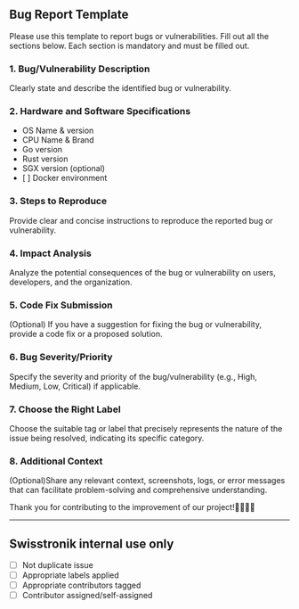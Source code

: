 ## Bug Report Template

Please use this template to report bugs or vulnerabilities. Fill out all the sections below. Each section is mandatory and must be filled out.

### 1. **Bug/Vulnerability Description** 
Clearly state and describe the identified bug or vulnerability.

### 2. **Hardware and Software Specifications** 
- OS Name & version
- CPU Name & Brand
- Go version
- Rust version
- SGX version (optional)
- \[ \] Docker environment

### 3. **Steps to Reproduce** 
Provide clear and concise instructions to reproduce the reported bug or vulnerability.

### 4. **Impact Analysis** 
Analyze the potential consequences of the bug or vulnerability on users, developers, and the organization.

### 5. **Code Fix Submission** 
(Optional) If you have a suggestion for fixing the bug or vulnerability, provide a code fix or a proposed solution.

### 6. **Bug Severity/Priority**
Specify the severity and priority of the bug/vulnerability (e.g., High, Medium, Low, Critical) if applicable.

### 7. **Choose the Right Label** 
Choose the suitable tag or label that precisely represents the nature of the issue being resolved, indicating its specific category.

### 8. **Additional Context** 
(Optional)Share any relevant context, screenshots, logs, or error messages that can facilitate problem-solving and comprehensive understanding.

Thank you for contributing to the improvement of our project!👨‍💻👩‍💻

____

## Swisstronik internal use only
- [ ] Not duplicate issue
- [ ] Appropriate labels applied
- [ ] Appropriate contributors tagged
- [ ] Contributor assigned/self-assigned
